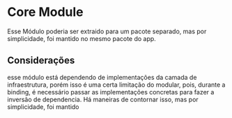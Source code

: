 # Core Module

Esse Módulo poderia ser extraido para um pacote separado, mas por simplicidade, foi mantido no mesmo
pacote do app.

## Considerações

esse módulo está dependendo de implementações da camada de infraestrutura, porém isso é uma certa
limitação do modular, pois, durante a binding, é necessário passar as implementações concretas para
fazer a inversão de dependencia. Há maneiras de contornar isso, mas por simplicidade, foi mantido

```dart





```



